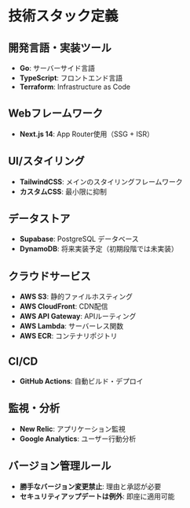 # 技術スタック定義

## 開発言語・実装ツール
- **Go**: サーバーサイド言語
- **TypeScript**: フロントエンド言語
- **Terraform**: Infrastructure as Code

## Webフレームワーク
- **Next.js 14**: App Router使用（SSG + ISR）

## UI/スタイリング
- **TailwindCSS**: メインのスタイリングフレームワーク
- **カスタムCSS**: 最小限に抑制

## データストア
- **Supabase**: PostgreSQL データベース
- **DynamoDB**: 将来実装予定（初期段階では未実装）

## クラウドサービス
- **AWS S3**: 静的ファイルホスティング
- **AWS CloudFront**: CDN配信
- **AWS API Gateway**: APIルーティング
- **AWS Lambda**: サーバーレス関数
- **AWS ECR**: コンテナリポジトリ

## CI/CD
- **GitHub Actions**: 自動ビルド・デプロイ

## 監視・分析
- **New Relic**: アプリケーション監視
- **Google Analytics**: ユーザー行動分析

## バージョン管理ルール
- **勝手なバージョン変更禁止**: 理由と承認が必要
- **セキュリティアップデートは例外**: 即座に適用可能
